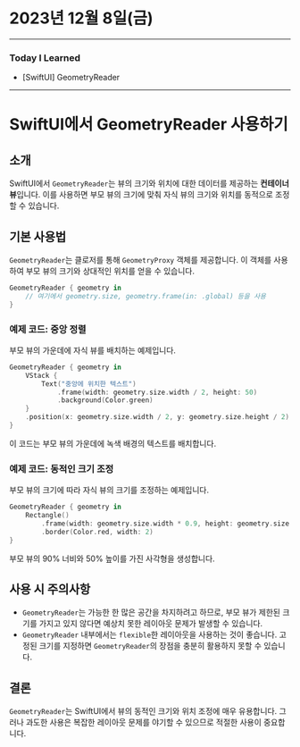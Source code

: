 # 2023년 12월 8일(금)

---

### Today I Learned

- [SwiftUI] GeometryReader

---

# SwiftUI에서 GeometryReader 사용하기

## 소개

SwiftUI에서 `GeometryReader`는 뷰의 크기와 위치에 대한 데이터를 제공하는 **컨테이너 뷰**입니다. 이를 사용하면 부모 뷰의 크기에 맞춰 자식 뷰의 크기와 위치를 동적으로 조정할 수 있습니다.

## 기본 사용법

`GeometryReader`는 클로저를 통해 `GeometryProxy` 객체를 제공합니다. 이 객체를 사용하여 부모 뷰의 크기와 상대적인 위치를 얻을 수 있습니다.

```swift
GeometryReader { geometry in
    // 여기에서 geometry.size, geometry.frame(in: .global) 등을 사용
}
```

### 예제 코드: 중앙 정렬

부모 뷰의 가운데에 자식 뷰를 배치하는 예제입니다.

```swift
GeometryReader { geometry in
    VStack {
        Text("중앙에 위치한 텍스트")
            .frame(width: geometry.size.width / 2, height: 50)
            .background(Color.green)
    }
    .position(x: geometry.size.width / 2, y: geometry.size.height / 2)
}
```

이 코드는 부모 뷰의 가운데에 녹색 배경의 텍스트를 배치합니다.

### 예제 코드: 동적인 크기 조정

부모 뷰의 크기에 따라 자식 뷰의 크기를 조정하는 예제입니다.

```swift
GeometryReader { geometry in
    Rectangle()
        .frame(width: geometry.size.width * 0.9, height: geometry.size.height * 0.5)
        .border(Color.red, width: 2)
}
```

부모 뷰의 90% 너비와 50% 높이를 가진 사각형을 생성합니다.

## 사용 시 주의사항

- `GeometryReader`는 가능한 한 많은 공간을 차지하려고 하므로, 부모 뷰가 제한된 크기를 가지고 있지 않다면 예상치 못한 레이아웃 문제가 발생할 수 있습니다.
- `GeometryReader` 내부에서는 `flexible`한 레이아웃을 사용하는 것이 좋습니다. 고정된 크기를 지정하면 `GeometryReader`의 장점을 충분히 활용하지 못할 수 있습니다.

## 결론

`GeometryReader`는 SwiftUI에서 뷰의 동적인 크기와 위치 조정에 매우 유용합니다. 그러나 과도한 사용은 복잡한 레이아웃 문제를 야기할 수 있으므로 적절한 사용이 중요합니다.